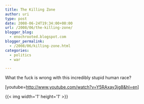 ```yaml
---
title: The Killing Zone
author: uri
type: post
date: 2008-06-24T19:34:00+00:00
url: /2008/06/the-killing-zone/
blogger_blog:
  - enochrooted.blogspot.com
blogger_permalink:
  - /2008/06/killing-zone.html
categories:
  - politics
  - war

---
```

What the fuck is wrong with this incredibly stupid human race?

[youtube=http://www.youtube.com/watch?v=Y5RAxay3jg8&hl=en] 

<div class="blogger-post-footer">
  {{< img width='1' height='1' >}}
</div>